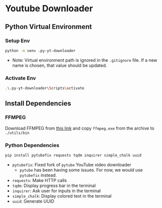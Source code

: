 # Youtube Downloader


## Python Virtual Environment

### Setup Env
```bash
python -m venv .py-yt-downloader
```
- Note: Virtual environment path is ignored in the `.gitignore` file. If a new name is chosen, that value should be updated.

### Activate Env
```bash
.\.py-yt-downloader\Scripts\activate
```


## Install Dependencies


### FFMPEG
Download FFMPEG from [this link](https://www.gyan.dev/ffmpeg/builds/) and copy `ffmpeg.exe` from the archive to `./utils/bin`

### Python Dependencies
```bash
pip install pytubefix requests tqdm inquirer simple_chalk uuid
```
 - `pytubefix`: Fixed fork of `pytube` YouTube video downloader
    - `pytube` has been having some issues. For now, we would use `pytubefix` instead.
 - `requests`: Make HTTP calls
 - `tqdm`: Display progress bar in the terminal
 - `inquirer`: Ask user for inputs in the terminal
 - `simple_chalk`: Display colored text in the terminal
 - `uuid`: Generate UUID